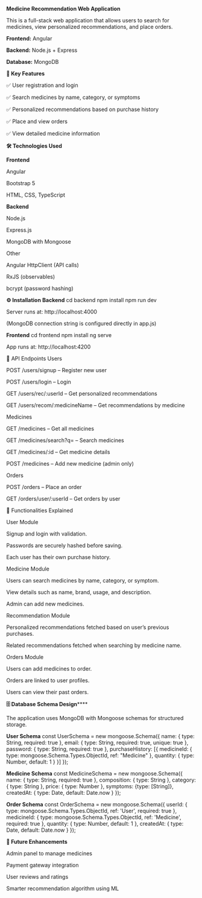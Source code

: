 **Medicine Recommendation Web Application**

This is a full-stack web application that allows users to search for medicines, view personalized recommendations, and place orders.

**Frontend:** Angular

**Backend:** Node.js + Express

**Database:** MongoDB

**🚀 Key Features**

✅ User registration and login

✅ Search medicines by name, category, or symptoms

✅ Personalized recommendations based on purchase history

✅ Place and view orders

✅ View detailed medicine information

**🛠️ Technologies Used**

**Frontend**

Angular

Bootstrap 5

HTML, CSS, TypeScript

**Backend**

Node.js

Express.js

MongoDB with Mongoose

Other

Angular HttpClient (API calls)

RxJS (observables)

bcrypt (password hashing)

**⚙️ Installation**
**Backend**
cd backend
npm install
npm run dev


Server runs at: http://localhost:4000

(MongoDB connection string is configured directly in app.js)

**Frontend**
cd frontend
npm install
ng serve


App runs at: http://localhost:4200

📡 API Endpoints
Users

POST /users/signup – Register new user

POST /users/login – Login

GET /users/rec/:userId – Get personalized recommendations

GET /users/recom/:medicineName – Get recommendations by medicine

Medicines

GET /medicines – Get all medicines

GET /medicines/search?q= – Search medicines

GET /medicines/:id – Get medicine details

POST /medicines – Add new medicine (admin only)

Orders

POST /orders – Place an order

GET /orders/user/:userId – Get orders by user

📖 Functionalities Explained

User Module

Signup and login with validation.

Passwords are securely hashed before saving.

Each user has their own purchase history.

Medicine Module

Users can search medicines by name, category, or symptom.

View details such as name, brand, usage, and description.

Admin can add new medicines.

Recommendation Module

Personalized recommendations fetched based on user’s previous purchases.

Related recommendations fetched when searching by medicine name.

Orders Module

Users can add medicines to order.

Orders are linked to user profiles.

Users can view their past orders.

**🗄️ Database Schema Design******

The application uses MongoDB with Mongoose schemas for structured storage.

**User Schema**
const UserSchema = new mongoose.Schema({
  name: { type: String, required: true },
  email: { type: String, required: true, unique: true },
  password: { type: String, required: true },
  purchaseHistory: [{
    medicineId: { type: mongoose.Schema.Types.ObjectId, ref: "Medicine" },
    quantity: { type: Number, default: 1 }
  }]
});

**Medicine Schema**
const MedicineSchema = new mongoose.Schema({
  name: { type: String, required: true },
  composition: { type: String },
  category: { type: String },
  price: { type: Number },
  symptoms: {type: [String]},
  createdAt: { type: Date, default: Date.now }
});

**Order Schema**
const OrderSchema = new mongoose.Schema({
  userId: { type: mongoose.Schema.Types.ObjectId, ref: 'User', required: true },
  medicineId: { type: mongoose.Schema.Types.ObjectId, ref: 'Medicine', required: true },
  quantity: { type: Number, default: 1 },
  createdAt: { type: Date, default: Date.now }
});



**🔮 Future Enhancements**

Admin panel to manage medicines

Payment gateway integration

User reviews and ratings

Smarter recommendation algorithm using ML
